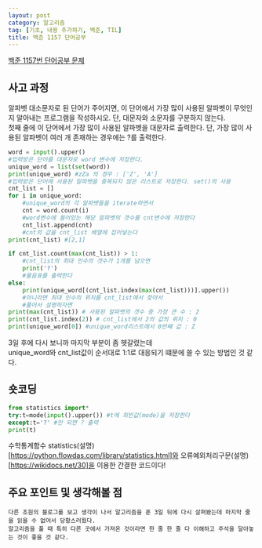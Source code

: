 ```yaml
---
layout: post
category: 알고리즘
tag: [기초, 내용 추가하기, 백준, TIL]
title: 백준 1157 단어공부 
---
```


[백준 1157번 단어공부 문제](https://www.acmicpc.net/problem/1157) 

## 사고 과정

알파벳 대소문자로 된 단어가 주어지면, 이 단어에서 가장 많이 사용된 알파벳이 무엇인지 알아내는 프로그램을 작성하시오. 단, 대문자와 소문자를 구분하지 않는다.
<br>
첫째 줄에 이 단어에서 가장 많이 사용된 알파벳을 대문자로 출력한다. 단, 가장 많이 사용된 알파벳이 여러 개 존재하는 경우에는 ?를 출력한다.

```python
word = input().upper()
#입력받은 단어를 대문자로 word 변수에 저장한다.
unique_word = list(set(word))
print(unique_word) #zZa 의 경우 : ['Z', 'A']
#입력받은 단어에 사용된 알파벳을 중복되지 않은 리스트로 저장한다. set()의 사용
cnt_list = []
for i in unique_word:
    #unique_word의 각 알파벳들을 iterate하면서 
    cnt = word.count(i)
    #word변수에 들어있는 해당 알파벳의 갯수를 cnt변수에 저장한다
    cnt_list.append(cnt)
    #cnt의 값을 cnt_list 배열에 집어넣는다
print(cnt_list) #[2,1]

if cnt_list.count(max(cnt_list)) > 1:
    #cnt_list의 최대 인수의 갯수가 1개를 넘으면
    print('?')
    #물음표를 출력한다
else:
    print(unique_word[(cnt_list.index(max(cnt_list)))].upper())
    #아니라면 최대 인수의 위치를 cnt_list에서 찾아서 
    #풀어서 설명하자면
print(max(cnt_list)) # 사용된 알파벳의 갯수 중 가장 큰 수 : 2
print(cnt_list.index(2)) # cnt_list에서 2의 값의 위치 : 0
print(unique_word[0]) #unique_word리스트에서 0번째 값 : Z
```
3일 후에 다시 보니까 마지막 부분이 좀 헷갈렸는데  
unique_word와 cnt_list값이 순서대로 1:1로 대응되기 떄문에 쓸 수 있는 방법인 것 같다.
<br>

## 숏코딩

```python
from statistics import*
try:t=mode(input().upper()) #t에 최빈값(mode)을 저장한다
except:t='?' #안 되면 ? 출력
print(t)
```
수학통계함수 statistics(설명)[https://python.flowdas.com/library/statistics.html]와 오류예외처리구문(설명)[https://wikidocs.net/30]을 이용한 간결한 코드이다!

## 주요 포인트 및 생각해볼 점 
    다른 조원의 블로그롤 보고 생각이 나서 알고리즘을 푼 3일 뒤에 다시 살펴봤는데 마지막 줄을 읽을 수 없어서 당황스러웠다.
    알고리즘을 풀 때 특히 다른 곳에서 가져온 것이라면 한 줄 한 줄 다 이해하고 주석을 달아놓는 것이 좋을 것 같다.  